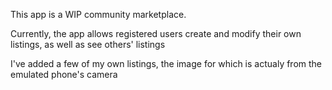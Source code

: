 This app is a WIP community marketplace.

Currently, the app allows registered users create and modify their own listings, as well as see others' listings

I've added a few of my own listings, the image for which is actualy from the emulated phone's camera
